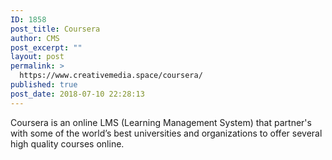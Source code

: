 ```yaml
---
ID: 1858
post_title: Coursera
author: CMS
post_excerpt: ""
layout: post
permalink: >
  https://www.creativemedia.space/coursera/
published: true
post_date: 2018-07-10 22:28:13
---
```

Coursera is an online LMS (Learning Management System) that partner's with some of the world’s best universities and organizations to offer several high quality courses online.
